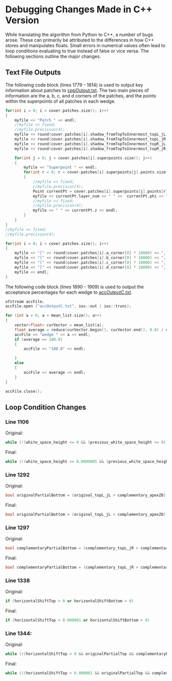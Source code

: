 # Debugging Changes Made in C++ Version

While translating the algorithm from Python to C++, a number of bugs arose. These can primarily be attributed to the differences in how C++ stores and manipulates floats. Small errors in numerical values often lead to loop conditions evaluating to true instead of false or vice versa. 
The following sections outline the major changes. 

## Text File Outputs
The following code block (lines 1779 - 1814) is used to output key information about patches to [cppOutput.txt](wedgeCover/cmake-build-debug/cppOutput.txt). The two main pieces of information are the a, b, c, and d corners of the patches, and the points within the superpoints of all patches in each wedge. 
```c++
for(int i = 0; i < cover.patches.size(); i++)
{
    myfile << "Patch " << endl;
    //myfile << fixed;
    //myfile.precision(4);
    myfile << round(cover.patches[i].shadow_fromTopToInnermost_topL_jL * 10000) << endl;
    myfile << round(cover.patches[i].shadow_fromTopToInnermost_topL_jR * 10000) << endl;
    myfile << round(cover.patches[i].shadow_fromTopToInnermost_topR_jL * 10000) << endl;
    myfile << round(cover.patches[i].shadow_fromTopToInnermost_topR_jR * 10000) << endl;

    for(int j = 0; j < cover.patches[i].superpoints.size(); j++)
    {
        myfile << "Superpoint " << endl;
        for(int r = 0; r < cover.patches[i].superpoints[j].points.size(); r++)
        {
            //myfile << fixed;
            //myfile.precision(4);
            Point currentPt = cover.patches[i].superpoints[j].points[r];
            myfile << currentPt.layer_num << " " <<  currentPt.phi << " " << int(currentPt.radius);
            //myfile << fixed;
            //myfile.precision(4);
            myfile << " " << currentPt.z << endl;
        }
    }
}
//myfile << fixed;
//myfile.precision(4);

for(int i = 0; i < cover.patches.size(); i++)
{
    myfile << "[" << round(cover.patches[i].a_corner[0] * 10000) << ", " << round(cover.patches[i].a_corner[1] * 10000) << "]" << endl;
    myfile << "[" << round(cover.patches[i].b_corner[0] * 10000) << ", " << round(cover.patches[i].b_corner[1] * 10000) << "]" << endl;
    myfile << "[" << round(cover.patches[i].c_corner[0] * 10000) << ", " << round(cover.patches[i].c_corner[1] * 10000) << "]" << endl;
    myfile << "[" << round(cover.patches[i].d_corner[0] * 10000) << ", " << round(cover.patches[i].d_corner[1] * 10000) << "]" << endl;
    myfile << endl;
}
```

The following code block (lines 1890 - 1909) is used to output the acceptance percentages for each wedge to [accOutputC.txt](wedgeCover/cmake-build-debug/accOutputC.txt). 
```c++
ofstream accFile;
accFile.open ("accOutputC.txt", ios::out | ios::trunc);

for (int a = 0; a < mean_list.size(); a++)
{
    vector<float> curVector = mean_list[a];
    float average = reduce(curVector.begin(), curVector.end(), 0.0) / curVector.size();
    accFile << "wedge " << a << endl;
    if (average == 100.0)
    {
        accFile << "100.0" << endl;

    }
    else
    {
        accFile << average << endl;
    }
}

accFile.close();
```

## Loop Condition Changes
### Line 1106

Original: 
```c++
while (!(white_space_height <= 0 && (previous_white_space_height >= 0)) && (abs(white_space_height) > 0.000001) && ((patches[patches.size() - 1].c_corner[1] > -1 * env.trapezoid_edges[env.num_layers - 1]) || (white_space_height > 0)) && (current_z_top_index < (int) (data->array[env.num_layers - 1].size() - 1)) && !(repeat_patch) && !(repeat_original))

```

Final: 
```c++
while (!(white_space_height <= 0.0000005 && (previous_white_space_height >= 0)) && (abs(white_space_height) > 0.000005) && ((patches[patches.size() - 1].c_corner[1] > -1 * env.trapezoid_edges[env.num_layers - 1]) || (white_space_height > 0.000005)) && (current_z_top_index < (int) (data->array[env.num_layers - 1].size() - 1)) && !(repeat_patch) && !(repeat_original)) 
```

### Line 1292 

Original:
```c++
bool originalPartialBottom = (original_topL_jL > complementary_apexZ0) && (original_topL_jL < apexZ0) && (abs(patches[patches.size() - 2].straightLineProjectorFromLayerIJtoK(original_topL_jL,z_top_min,1,env.num_layers,0)) < 20 * env.beam_axis_lim);
```

Final:
```c++
bool originalPartialBottom = (original_topL_jL > complementary_apexZ0) && ((original_topL_jL - apexZ0) < -0.0001) && (abs(patches[patches.size() - 2].straightLineProjectorFromLayerIJtoK(original_topL_jL,z_top_min,1,env.num_layers,0)) < 20 * env.beam_axis_lim);
```

### Line 1297

Original:
```c++
bool complementaryPartialBottom = (complementary_topL_jR > complementary_apexZ0) and (complementary_topL_jR < apexZ0) and (abs(self.patches[-1].straightLineProjectorFromLayerIJtoK(complementary_topL_jR,z_top_min,1,self.env.num_layers,0))<20*self.env.beam_axis_lim);
```
Final:
```c++
bool complementaryPartialBottom = (complementary_topL_jR > complementary_apexZ0) && ((complementary_topL_jR - apexZ0) < -0.0001) && (abs(patches[patches.size() - 1].straightLineProjectorFromLayerIJtoK(complementary_topL_jR,z_top_min,1,env.num_layers,0)) < 20 * env.beam_axis_lim);

```

### Line 1338 

Original: 
```c++
if (horizontalShiftTop > 0 or horizontalShiftBottom > 0)
```

Final: 
```c++
if (horizontalShiftTop > 0.000001 or horizontalShiftBottom > 0)
```

### Line 1344: 

Original: 
```c++
while (((horizontalShiftTop > 0 && originalPartialTop && complementaryPartialTop) || (horizontalShiftBottom > 0 && originalPartialBottom && complementaryPartialBottom)) && doShiftedPatch && (horizontalOverlapTop <= 0) && (horizontalOverlapBottom <= 0) && (newGapTop < 0 || newGapBottom < 0))

```

Final: 
```c++
while (((horizontalShiftTop > 0.000001 && originalPartialTop && complementaryPartialTop) || (horizontalShiftBottom > 0.000001 && originalPartialBottom && complementaryPartialBottom)) && doShiftedPatch && (horizontalOverlapTop <= 0) && (horizontalOverlapBottom <= 0) && (newGapTop < 0 || newGapBottom < 0))

```

